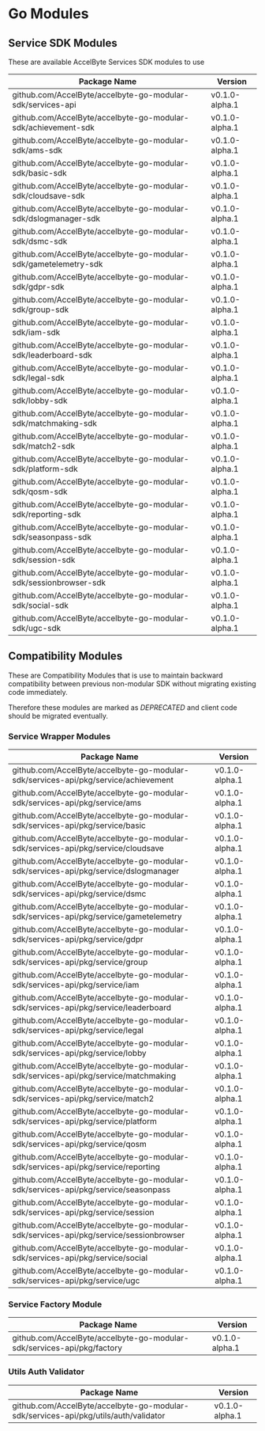 # Go Modules

## Service SDK Modules

These are available AccelByte Services SDK modules to use

| Package Name | Version |
|---|---|
| github.com/AccelByte/accelbyte-go-modular-sdk/services-api | v0.1.0-alpha.1 |
| github.com/AccelByte/accelbyte-go-modular-sdk/achievement-sdk | v0.1.0-alpha.1 |
| github.com/AccelByte/accelbyte-go-modular-sdk/ams-sdk | v0.1.0-alpha.1 |
| github.com/AccelByte/accelbyte-go-modular-sdk/basic-sdk | v0.1.0-alpha.1 |
| github.com/AccelByte/accelbyte-go-modular-sdk/cloudsave-sdk | v0.1.0-alpha.1 |
| github.com/AccelByte/accelbyte-go-modular-sdk/dslogmanager-sdk | v0.1.0-alpha.1 |
| github.com/AccelByte/accelbyte-go-modular-sdk/dsmc-sdk | v0.1.0-alpha.1 |
| github.com/AccelByte/accelbyte-go-modular-sdk/gametelemetry-sdk | v0.1.0-alpha.1 |
| github.com/AccelByte/accelbyte-go-modular-sdk/gdpr-sdk | v0.1.0-alpha.1 |
| github.com/AccelByte/accelbyte-go-modular-sdk/group-sdk | v0.1.0-alpha.1 |
| github.com/AccelByte/accelbyte-go-modular-sdk/iam-sdk | v0.1.0-alpha.1 |
| github.com/AccelByte/accelbyte-go-modular-sdk/leaderboard-sdk | v0.1.0-alpha.1 |
| github.com/AccelByte/accelbyte-go-modular-sdk/legal-sdk | v0.1.0-alpha.1 |
| github.com/AccelByte/accelbyte-go-modular-sdk/lobby-sdk | v0.1.0-alpha.1 |
| github.com/AccelByte/accelbyte-go-modular-sdk/matchmaking-sdk | v0.1.0-alpha.1 |
| github.com/AccelByte/accelbyte-go-modular-sdk/match2-sdk | v0.1.0-alpha.1 |
| github.com/AccelByte/accelbyte-go-modular-sdk/platform-sdk | v0.1.0-alpha.1 |
| github.com/AccelByte/accelbyte-go-modular-sdk/qosm-sdk | v0.1.0-alpha.1 |
| github.com/AccelByte/accelbyte-go-modular-sdk/reporting-sdk | v0.1.0-alpha.1 |
| github.com/AccelByte/accelbyte-go-modular-sdk/seasonpass-sdk | v0.1.0-alpha.1 |
| github.com/AccelByte/accelbyte-go-modular-sdk/session-sdk | v0.1.0-alpha.1 |
| github.com/AccelByte/accelbyte-go-modular-sdk/sessionbrowser-sdk | v0.1.0-alpha.1 |
| github.com/AccelByte/accelbyte-go-modular-sdk/social-sdk | v0.1.0-alpha.1 |
| github.com/AccelByte/accelbyte-go-modular-sdk/ugc-sdk | v0.1.0-alpha.1 |

## Compatibility Modules

These are Compatibility Modules that is use to maintain backward compatibility 
between previous non-modular SDK without migrating existing code immediately.

Therefore these modules are marked as *DEPRECATED* and client code should be migrated eventually.

### Service Wrapper Modules

| Package Name | Version |
|---|---|
| github.com/AccelByte/accelbyte-go-modular-sdk/services-api/pkg/service/achievement | v0.1.0-alpha.1 |
| github.com/AccelByte/accelbyte-go-modular-sdk/services-api/pkg/service/ams | v0.1.0-alpha.1 |
| github.com/AccelByte/accelbyte-go-modular-sdk/services-api/pkg/service/basic | v0.1.0-alpha.1 |
| github.com/AccelByte/accelbyte-go-modular-sdk/services-api/pkg/service/cloudsave | v0.1.0-alpha.1 |
| github.com/AccelByte/accelbyte-go-modular-sdk/services-api/pkg/service/dslogmanager | v0.1.0-alpha.1 |
| github.com/AccelByte/accelbyte-go-modular-sdk/services-api/pkg/service/dsmc | v0.1.0-alpha.1 |
| github.com/AccelByte/accelbyte-go-modular-sdk/services-api/pkg/service/gametelemetry | v0.1.0-alpha.1 |
| github.com/AccelByte/accelbyte-go-modular-sdk/services-api/pkg/service/gdpr | v0.1.0-alpha.1 |
| github.com/AccelByte/accelbyte-go-modular-sdk/services-api/pkg/service/group | v0.1.0-alpha.1 |
| github.com/AccelByte/accelbyte-go-modular-sdk/services-api/pkg/service/iam | v0.1.0-alpha.1 |
| github.com/AccelByte/accelbyte-go-modular-sdk/services-api/pkg/service/leaderboard | v0.1.0-alpha.1 |
| github.com/AccelByte/accelbyte-go-modular-sdk/services-api/pkg/service/legal | v0.1.0-alpha.1 |
| github.com/AccelByte/accelbyte-go-modular-sdk/services-api/pkg/service/lobby | v0.1.0-alpha.1 |
| github.com/AccelByte/accelbyte-go-modular-sdk/services-api/pkg/service/matchmaking | v0.1.0-alpha.1 |
| github.com/AccelByte/accelbyte-go-modular-sdk/services-api/pkg/service/match2 | v0.1.0-alpha.1 |
| github.com/AccelByte/accelbyte-go-modular-sdk/services-api/pkg/service/platform | v0.1.0-alpha.1 |
| github.com/AccelByte/accelbyte-go-modular-sdk/services-api/pkg/service/qosm | v0.1.0-alpha.1 |
| github.com/AccelByte/accelbyte-go-modular-sdk/services-api/pkg/service/reporting | v0.1.0-alpha.1 |
| github.com/AccelByte/accelbyte-go-modular-sdk/services-api/pkg/service/seasonpass | v0.1.0-alpha.1 |
| github.com/AccelByte/accelbyte-go-modular-sdk/services-api/pkg/service/session | v0.1.0-alpha.1 |
| github.com/AccelByte/accelbyte-go-modular-sdk/services-api/pkg/service/sessionbrowser | v0.1.0-alpha.1 |
| github.com/AccelByte/accelbyte-go-modular-sdk/services-api/pkg/service/social | v0.1.0-alpha.1 |
| github.com/AccelByte/accelbyte-go-modular-sdk/services-api/pkg/service/ugc | v0.1.0-alpha.1 |

### Service Factory Module

| Package Name | Version |
|---|---|
| github.com/AccelByte/accelbyte-go-modular-sdk/services-api/pkg/factory | v0.1.0-alpha.1 |

### Utils Auth Validator

| Package Name | Version |
|---|---|
| github.com/AccelByte/accelbyte-go-modular-sdk/services-api/pkg/utils/auth/validator | v0.1.0-alpha.1 |

